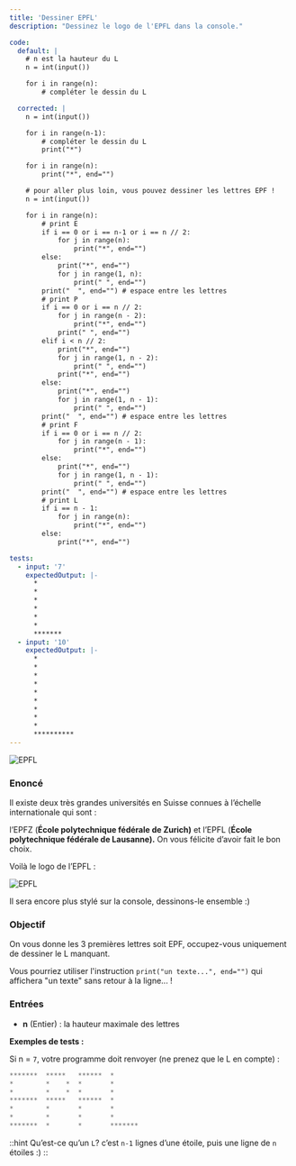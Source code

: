 ```yaml
---
title: 'Dessiner EPFL'
description: "Dessinez le logo de l'EPFL dans la console."

code:
  default: |
    # n est la hauteur du L
    n = int(input())

    for i in range(n):
        # compléter le dessin du L

  corrected: |
    n = int(input())

    for i in range(n-1):
        # compléter le dessin du L
        print("*")

    for i in range(n):
        print("*", end="")

    # pour aller plus loin, vous pouvez dessiner les lettres EPF !
    n = int(input())

    for i in range(n):
        # print E
        if i == 0 or i == n-1 or i == n // 2:
            for j in range(n):
                print("*", end="")
        else:
            print("*", end="")
            for j in range(1, n):
                print(" ", end="")
        print("  ", end="") # espace entre les lettres
        # print P
        if i == 0 or i == n // 2:
            for j in range(n - 2):
                print("*", end="")
            print(" ", end="")
        elif i < n // 2:
            print("*", end="")
            for j in range(1, n - 2):
                print(" ", end="")
            print("*", end="")
        else:
            print("*", end="")
            for j in range(1, n - 1):
                print(" ", end="")
        print("  ", end="") # espace entre les lettres
        # print F
        if i == 0 or i == n // 2:
            for j in range(n - 1):
                print("*", end="")
        else:
            print("*", end="")
            for j in range(1, n - 1):
                print(" ", end="")
        print("  ", end="") # espace entre les lettres
        # print L
        if i == n - 1:
            for j in range(n):
                print("*", end="")
        else:
            print("*", end="")

tests:
  - input: '7'
    expectedOutput: |-
      *
      *
      *
      *
      *
      *
      *******
  - input: '10'
    expectedOutput: |-
      *
      *
      *
      *
      *
      *
      *
      *
      *
      **********
---
```


![EPFL](/banner/epfl.png)

### Enoncé

Il existe deux très grandes universités en Suisse connues à l’échelle internationale qui sont :

l’EPFZ (**École polytechnique fédérale de Zurich)** et l’EPFL (**École polytechnique fédérale de Lausanne).** On vous félicite d’avoir fait le bon choix.

Voilà le logo de l’EPFL :

![EPFL](/banner/epfl_logo.png)

Il sera encore plus stylé sur la console, dessinons-le ensemble :)

### Objectif

On vous donne les 3 premières lettres soit EPF, occupez-vous uniquement de dessiner le L manquant.

Vous pourriez utiliser l'instruction `print("un texte...", end="")` qui affichera "un texte" sans retour à la ligne... !

### Entrées

- **n** (Entier) : la hauteur maximale des lettres

**Exemples de tests :**

Si n = `7`, votre programme doit renvoyer (ne prenez que le L en compte) :

```java
*******  *****   ******  *
*        *    *  *       *
*        *    *  *       *
*******  *****   ******  *
*        *       *       *
*        *       *       *
*******  *       *       *******
```

::hint
Qu’est-ce qu’un `L`? c’est `n-1` lignes d’une étoile, puis une ligne de `n` étoiles :)
::
